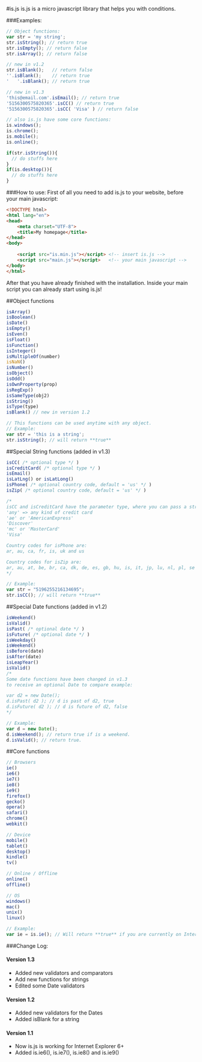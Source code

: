 #is.js
is.js is a micro javascript library that helps you with conditions.

###Examples:

```js
// Object functions:
var str = 'my string';
str.isString(); // return true
str.isEmpty(); // return false
str.isArray(); // return false

// new in v1.2
str.isBlank();   // return false
''.isBlank();    // return true
'   '.isBlank(); // return true

// new in v1.3
'this@email.com'.isEmail(); // return true
'5156300575820365'.isCC() // return true
'5156300575820365'.isCC( 'Visa' ) // return false

// also is.js have some core functions:
is.windows();
is.chrome();
is.mobile();
is.online();

if(str.isString()){
  // do stuffs here
}
if(is.desktop()){
  // do stuffs here
}
```

###How to use:
First of all you need to add is.js to your website, before your main javascript:
```html
<!DOCTYPE html>
<html lang="en">
<head>
	<meta charset="UTF-8">
	<title>My homepage</title>
</head>
<body>
	
	<script src="is.min.js"></script> <!-- insert is.js -->
	<script src="main.js"></script>   <!-- your main javascript -->
</body>
</html>
```
After that you have already finished with the installation. Inside your main script you can already start using is.js!

##Object functions
```js
isArray()
isBoolean()
isDate()
isEmpty()
isEven()
isFloat()
isFunction()
isInteger()
isMultipleOf(number)
isNaN()
isNumber()
isObject()
isOdd()
isOwnProperty(prop)
isRegExp()
isSameType(obj2)
isString()
isType(type)
isBlank() // new in version 1.2

// This functions can be used anytime with any object.
// Example:
var str = 'this is a string';
str.isString(); // will return **true**
```

##Special String functions (added in v1.3)
```js
isCC( /* optional type */ )
isCreditCard( /* optional type */ )
isEmail()
isLatLng() or isLatLong()
isPhone( /* optional country code, default = 'us' */ )
isZip( /* optional country code, default = 'us' */ )

/*
isCC and isCreditCard have the parameter type, where you can pass a string:
'any' => any kind of credit card
'ae' or 'AmericanExpress'
'Discover'
'mc' or 'MasterCard'
'Visa'

Country codes for isPhone are:
ar, au, ca, fr, is, uk and us

Country codes for isZip are:
ar, au, at, be, br, ca, dk, de, es, gb, hu, is, it, jp, lu, nl, pl, se and us
*/

// Example:
var str = "5196255216134695";
str.isCC(); // will return **true**
```

##Special Date functions (added in v1.2)
```js
isWeekend()
isValid()
isPast( /* optional date */ )
isFuture( /* optional date */ )
isWeekday()
isWeekend()
isBefore(date)
isAfter(date)
isLeapYear()
isValid()
/*
Some date functions have been changed in v1.3
to receive an optional Date to compare example:

var d2 = new Date();
d.isPast( d2 ); // d is past of d2, true
d.isFuture( d2 ); // d is future of d2, false
*/

// Example:
var d = new Date();
d.isWeekend(); // return true if is a weekend.
d.isValid(); // return true.
```

##Core functions
```js
// Browsers
ie()
ie6()
ie7()
ie8()
ie9()
firefox()
gecko()
opera()
safari()
chrome()
webkit()

// Device
mobile()
tablet()
desktop()
kindle()
tv()

// Online / Offline
online()
offline()

// OS
windows()
mac()
unix()
linux()

// Example:
var ie = is.ie(); // Will return **true** if you are currently on Internet Explorer
```

###Change Log:
#### Version 1.3
- Added new validators and comparators
- Add new functions for strings
- Edited some Date validators

#### Version 1.2
- Added new validators for the Dates
- Added isBlank for a string

#### Version 1.1
- Now is.js is working for Internet Explorer 6+
- Added is.ie6(), is.ie7(), is.ie8() and is.ie9()